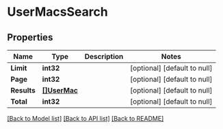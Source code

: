 # UserMacsSearch

## Properties
Name | Type | Description | Notes
------------ | ------------- | ------------- | -------------
**Limit** | **int32** |  | [optional] [default to null]
**Page** | **int32** |  | [optional] [default to null]
**Results** | [**[]UserMac**](user_mac.md) |  | [optional] [default to null]
**Total** | **int32** |  | [optional] [default to null]

[[Back to Model list]](../README.md#documentation-for-models) [[Back to API list]](../README.md#documentation-for-api-endpoints) [[Back to README]](../README.md)

